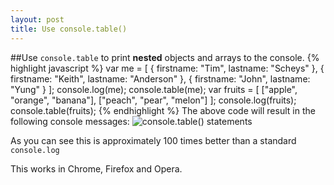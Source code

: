 ```yaml
---
layout: post
title: Use console.table()
---
```

##Use `console.table` to print **nested** objects and arrays to the console. 
{% highlight javascript %}
var me = [
  {
  firstname: "Tim",
  lastname: "Scheys"
  },
  {
  firstname: "Keith",
  lastname: "Anderson"
  },
  {
  firstname: "John",
  lastname: "Yung"
  }
];
console.log(me);
console.table(me);
var fruits = [
  ["apple", "orange", "banana"],
  ["peach", "pear", "melon"]
];
console.log(fruits);
console.table(fruits);
{% endhighlight %}
The above code will result in the following console messages: 
![console.table() statements](https://tscheys.github.io/images/consoleStatements.png)

As you can see this is approximately 100 times better than a standard `console.log`

This works in Chrome, Firefox and Opera.